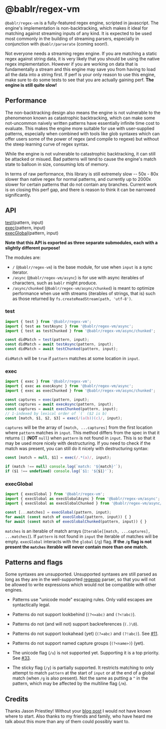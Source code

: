 # @bablr/regex-vm

`@bablr/regex-vm` is a fully-featured regex engine, scripted in javascript. The engine's implementation is non-backtracking, which makes it ideal for matching against streaming inputs of any kind. It is expected to be used most commonly in the building of streaming parsers, especially in conjunction with `@bablr/parserate` (coming soon!).

Not everyone needs a streaming regex engine. If you are matching a static regex against string data, it is very likely that you should be using the native regex implementation. However if you are working on data that is fundamentally a stream and this engine may save you from having to load all the data into a string first. If perf is your only reason to use this engine, make sure to do some tests to see that you are actually gaining perf. **The engine is still quite slow!**

## Performance

The non-backtracking design also means the engine is not vulnerable to the phenomenon known as catastrophic backtracking, which can make some not-uncommon naively written patterns have essentially infinite time cost to evaluate. This makes the engine more suitable for use with user-supplied patterns, especially when combined with tools like glob syntaxes which can offer users some of the power of regex (and compile to regexe) but without the steep learning curve of regex syntax.

While the engine is not vulnerable to catastrophic backtracking, it can still be attacked or misued. Bad patterns will tend to cause the engine's match state to balloon in size, consuming lots of memory.

In terms of raw performance, this library is still extremely slow -- 50x - 80x slower than native regex for normal patterns, and currently up to 2000x slower for certain patterns that do not contain any branches. Current work is on closing this perf gap, and there is reason to think it can be narrowed significantly.

## API

[test](#test)(pattern, input)  
[exec](#exec)(pattern, input)  
[execGlobal](#execglobal)(pattern, input)

**Note that this API is exported as three separate submodules, each with a slightly different purpose!**

The modules are:

- `/` (`@bablr/regex-vm`) is the base module, for use when `input` is a sync iterator.
- `/async` (`@bablr/regex-vm/async`) is for use with async iterables of characters, such as `bablr` might produce.
- `/async/chunked` (`@bablr/regex-vm/async/chunked`) is meant to optimize performance when use with streams (iterables of strings, that is) such as those returned by `fs.createReadStream(path, 'utf-8')`.

### test

```js
import { test } from '@bablr/regex-vm';
import { test as testAsync } from '@bablr/regex-vm/async';
import { test as testChunked } from '@bablr/regex-vm/async/chunked';

const didMatch = test(pattern, input);
const didMatch = await testAsync(pattern, input);
const didMatch = await testChunked(pattern, input);
```

`didMatch` will be `true` if `pattern` matches at some location in `input`.

### exec

```js
import { exec } from '@bablr/regex-vm';
import { exec as execAsync } from '@bablr/regex-vm/async';
import { exec as execChunked } from '@bablr/regex-vm/async/chunked';

const captures = exec(pattern, input);
const captures = await execAsync(pattern, input);
const captures = await execChunked(pattern, input);
// 1-indexed by lexical order of `(` ($2 is b)
const [match, $1, $2, $3] = exec(/(a(b))(c)/, input);
```

`captures` will be the array of `[match, ...captures]` from the first location where `pattern` matches in `input`. This method differs from the spec in that it returns `[]` (**NOT** `null`) when `pattern` is not found in `input`. This is so that it may be used more nicely with destructuring. If you need to check if the match was present, you can still do it nicely with destructuring syntax:

```js
const [match = null, $1] = exec(/.*(a)/, input);

if (match !== null) console.log(`match: '${match}'`);
if ($1 !== undefined) console.log(`$1: '${$1}'`);
```

### execGlobal

<!--prettier-ignore-->
```js
import { execGlobal } from '@bablr/regex-vm';
import { execGlobal as execGlobalAsync } from '@bablr/regex-vm/async';
import { execGlobal as execGlobalChunked } from '@bablr/regex-vm/async/chunked';

const [...matches] = execGlobal(pattern, input);
for await (const match of execGlobal(pattern, input)) { }
for await (const match of execGlobalChunked(pattern, input)) { }
```

`matches` is an iterable of match arrays (`Iterable[[match, ...captures], ...matches]`). If `pattern` is not found in `input` the iterable of matches will be empty. `execGlobal` interacts with the `global` (`/g`) flag. **If the `/g` flag is not present the `matches` iterable will never contain more than one match.**

## Patterns and flags

Some syntaxes are unsupported. Unsupported syntaxes are still parsed as long as they are in the well-supported [regexpp](https://github.com/mysticatea/regexpp) parser, so that you will not be allowed to write expressions which would not be compatible with other engines.

- Patterns use "unicode mode" escaping rules. Only valid escapes are syntactically legal.

- Patterns do not support lookbehind (`(?<=abc)` and `(?<!abc)`).

- Patterns do not (and will not) support backreferences (`(.)\0`).

- Patterns do not support lookahead (yet) (`(?=abc)` and `(?!abc)`). See [#11](https://github.com/bablr-lang/regex/issues/11).

- Patterns do not support named capture groups (`(?<name>)`) (yet).

- The unicode flag (`/u`) is not supported yet. Supporting it is a top priority. See [#33](https://github.com/bablr-lang/regex/issues/33).

- The sticky flag (`/y`) is partially supported. It restricts matching to only attempt to match `pattern` at the start of `input` or at the end of a global match (when `/g` is also present). Not the same as putting a `^` in the pattern, which may be affected by the multiline flag (`/m`).

## Credits

Thanks Jason Priestley! Without your [blog post](https://jasonhpriestley.com/regex) I would not have known where to start. Also thanks to my friends and family, who have heard me talk about this more than any of them could possibly want to.

